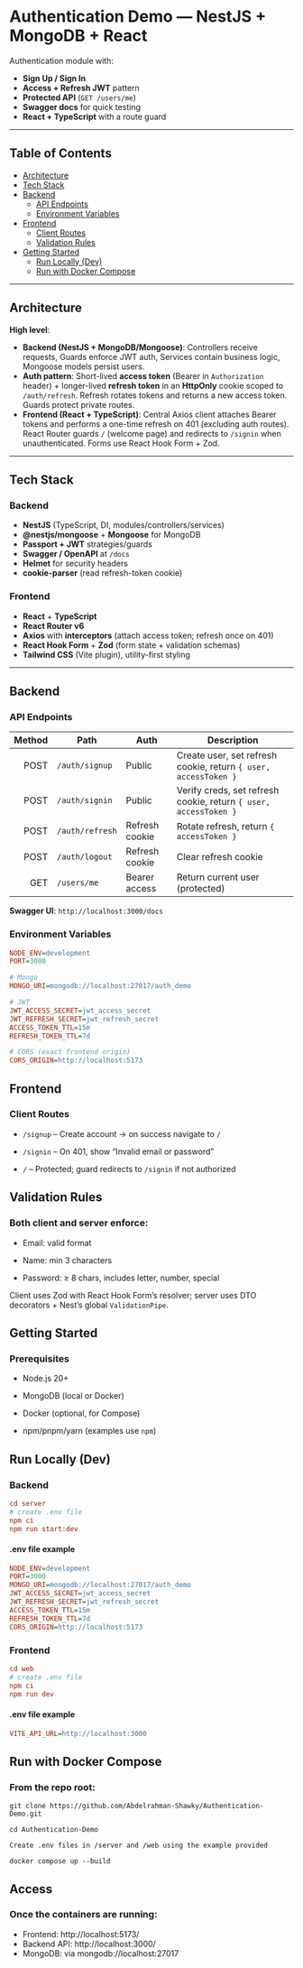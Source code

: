 # Authentication Demo — NestJS + MongoDB + React

Authentication module with:

- **Sign Up / Sign In**
- **Access + Refresh JWT** pattern 
- **Protected API** (`GET /users/me`)
- **Swagger docs** for quick testing
- **React + TypeScript** with a route guard

---

## Table of Contents

- [Architecture](#architecture)
- [Tech Stack](#tech-stack)
- [Backend](#backend)
  - [API Endpoints](#api-endpoints)
  - [Environment Variables](#environment-variables)
- [Frontend](#frontend)
  - [Client Routes](#client-routes)
  - [Validation Rules](#validation-rules)
- [Getting Started](#getting-started)
  - [Run Locally (Dev)](#run-locally-dev)
  - [Run with Docker Compose](#run-with-docker-compose)

---

## Architecture

**High level**:

- **Backend (NestJS + MongoDB/Mongoose)**: Controllers receive requests, Guards enforce JWT auth, Services contain business logic, Mongoose models persist users.
- **Auth pattern**: Short-lived **access token** (Bearer in `Authorization` header) + longer-lived **refresh token** in an **HttpOnly** cookie scoped to `/auth/refresh`. Refresh rotates tokens and returns a new access token. Guards protect private routes.
- **Frontend (React + TypeScript)**: Central Axios client attaches Bearer tokens and performs a one-time refresh on 401 (excluding auth routes). React Router guards `/` (welcome page) and redirects to `/signin` when unauthenticated. Forms use React Hook Form + Zod.

---

## Tech Stack

### Backend
- **NestJS** (TypeScript, DI, modules/controllers/services)
- **@nestjs/mongoose** + **Mongoose** for MongoDB
- **Passport + JWT** strategies/guards
- **Swagger / OpenAPI** at `/docs`
- **Helmet** for security headers
- **cookie-parser** (read refresh-token cookie)

### Frontend
- **React** + **TypeScript**
- **React Router v6**
- **Axios** with **interceptors** (attach access token; refresh once on 401)
- **React Hook Form** + **Zod** (form state + validation schemas)
- **Tailwind CSS** (Vite plugin), utility-first styling

---

## Backend


### API Endpoints

| Method | Path            | Auth             | Description |
|------:|------------------|------------------|-------------|
| POST  | `/auth/signup`   | Public           | Create user, set refresh cookie, return `{ user, accessToken }` |
| POST  | `/auth/signin`   | Public           | Verify creds, set refresh cookie, return `{ user, accessToken }` |
| POST  | `/auth/refresh`  | Refresh cookie   | Rotate refresh, return `{ accessToken }` |
| POST  | `/auth/logout`   | Refresh cookie   | Clear refresh cookie |
| GET   | `/users/me`      | Bearer access    | Return current user (protected) |

**Swagger UI**: `http://localhost:3000/docs`

### Environment Variables


```ini
NODE_ENV=development
PORT=3000

# Mongo
MONGO_URI=mongodb://localhost:27017/auth_demo

# JWT
JWT_ACCESS_SECRET=jwt_access_secret
JWT_REFRESH_SECRET=jwt_refresh_secret
ACCESS_TOKEN_TTL=15m
REFRESH_TOKEN_TTL=7d

# CORS (exact frontend origin)
CORS_ORIGIN=http://localhost:5173
```

## Frontend

### Client Routes
- ```/signup``` – Create account → on success navigate to ```/```

- ```/signin``` – On 401, show “Invalid email or password”

- ```/``` – Protected; guard redirects to ```/signin``` if not authorized

## Validation Rules

### Both client and server enforce:

- Email: valid format

- Name: min 3 characters

- Password: ≥ 8 chars, includes letter, number, special

Client uses Zod with React Hook Form’s resolver; server uses DTO decorators + Nest’s global ```ValidationPipe```.

## Getting Started
### Prerequisites
- Node.js 20+

- MongoDB (local or Docker)

- Docker (optional, for Compose)

- npm/pnpm/yarn (examples use ```npm```)

## Run Locally (Dev)

### Backend

```ini
cd server
# create .env file
npm ci
npm run start:dev
```
#### .env file example
```ini
NODE_ENV=development
PORT=3000
MONGO_URI=mongodb://localhost:27017/auth_demo
JWT_ACCESS_SECRET=jwt_access_secret
JWT_REFRESH_SECRET=jwt_refresh_secret
ACCESS_TOKEN_TTL=15m
REFRESH_TOKEN_TTL=7d
CORS_ORIGIN=http://localhost:5173
```


### Frontend
```ini
cd web
# create .env file
npm ci
npm run dev
```

#### .env file example
```ini
VITE_API_URL=http://localhost:3000
```

## Run with Docker Compose
### From the repo root:
```git clone https://github.com/Abdelrahman-Shawky/Authentication-Demo.git```

```cd Authentication-Demo```

```Create .env files in /server and /web using the example provided```

```docker compose up --build```

## Access
### Once the containers are running:
- Frontend: http://localhost:5173/
- Backend API: http://localhost:3000/
- MongoDB: via mongodb://localhost:27017
